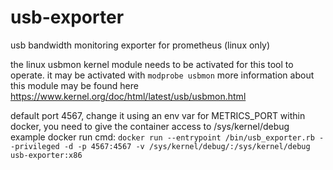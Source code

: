 # usb-exporter
usb bandwidth monitoring exporter for prometheus (linux only)

the linux usbmon kernel module needs to be activated for this tool to operate. it may be activated with `modprobe usbmon`
more information about this module may be found here https://www.kernel.org/doc/html/latest/usb/usbmon.html

default port 4567, change it using an env var for METRICS_PORT
within docker, you need to give the container access to /sys/kernel/debug
example docker run cmd:
`docker run --entrypoint /bin/usb_exporter.rb --privileged -d -p 4567:4567 -v /sys/kernel/debug/:/sys/kernel/debug usb-exporter:x86`
